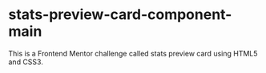 # stats-preview-card-component-main
This is a Frontend Mentor challenge called stats preview card using HTML5 and CSS3.
